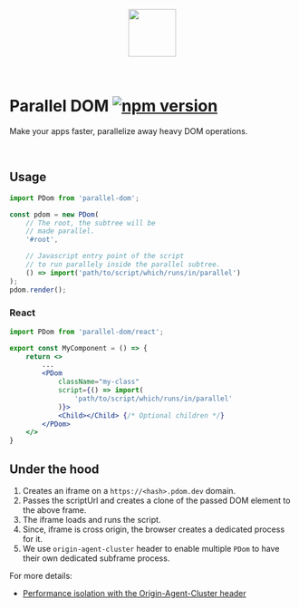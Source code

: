 
<p align="center">
<img width="84" height="84" src="https://cdn.jsdelivr.net/gh/pdomdev/pdom/assets/pdom.svg" />
</p>
<br/>

# Parallel DOM  [![npm version](https://badge.fury.io/js/parallel-dom.svg)](https://badge.fury.io/js/parallel-dom)

Make your apps faster, parallelize away heavy DOM operations.

<br/>

## Usage

```js
import PDom from 'parallel-dom';

const pdom = new PDom(
    // The root, the subtree will be 
    // made parallel.
    '#root', 

    // Javascript entry point of the script 
    // to run parallely inside the parallel subtree.
    () => import('path/to/script/which/runs/in/parallel') 
);
pdom.render();
```

### React

```jsx
import PDom from 'parallel-dom/react';

export const MyComponent = () => {
    return <>
        ...
        <PDom 
            className="my-class" 
            script={() => import(
                'path/to/script/which/runs/in/parallel'
            )}>
            <Child></Child> {/* Optional children */}
        </PDom>
    </>
}
```

## Under the hood

1. Creates an iframe on a `https://<hash>.pdom.dev` domain.
2. Passes the scriptUrl and creates a clone of the passed DOM element to the above frame.
3. The iframe loads and runs the script.
4. Since, iframe is cross origin, the browser creates a dedicated process for it.
5. We use `origin-agent-cluster` header to enable multiple `PDom` to have their own dedicated subframe process.

For more details:

- [Performance isolation with the Origin-Agent-Cluster header](https://web.dev/articles/origin-agent-cluster)

